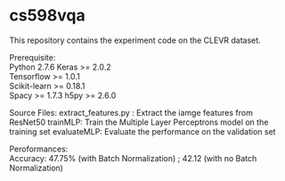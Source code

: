 # cs598vqa 
This repository contains the experiment code on the CLEVR dataset.  
 
Prerequisite:	
	Python 2.7.6 
	Keras >= 2.0.2  
	Tensorflow >= 1.0.1  
	Scikit-learn >= 0.18.1  
	Spacy >= 1.7.3 
	h5py >= 2.6.0 
 
Source Files: 
	extract_features.py : Extract the iamge features from ResNet50 
	trainMLP: Train the Multiple Layer Perceptrons model on the training set 
	evaluateMLP: Evaluate the performance on the validation set 
 
Peroformances:	
	Accuracy: 47.75% (with Batch Normalization) ; 42.12 (with no Batch Normalization)  

